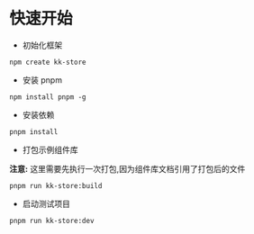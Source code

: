 # 快速开始

- 初始化框架

```
npm create kk-store
```

- 安装 pnpm

```
npm install pnpm -g
```

- 安装依赖

```
pnpm install
```

- 打包示例组件库

**注意:** 这里需要先执行一次打包,因为组件库文档引用了打包后的文件

```
pnpm run kk-store:build
```

- 启动测试项目

```
pnpm run kk-store:dev
```
